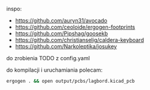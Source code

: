 inspo:

- https://github.com/auryn31/avocado
- https://github.com/ceoloide/ergogen-footprints
- https://github.com/Pipshag/goosekb
- https://github.com/christianselig/caldera-keyboard
- https://github.com/Narkoleptika/josukey

do zrobienia TODO z config.yaml

do kompilacji i uruchamiania polecam:

```bash
ergogen . && open output/pcbs/lagbord.kicad_pcb
```
